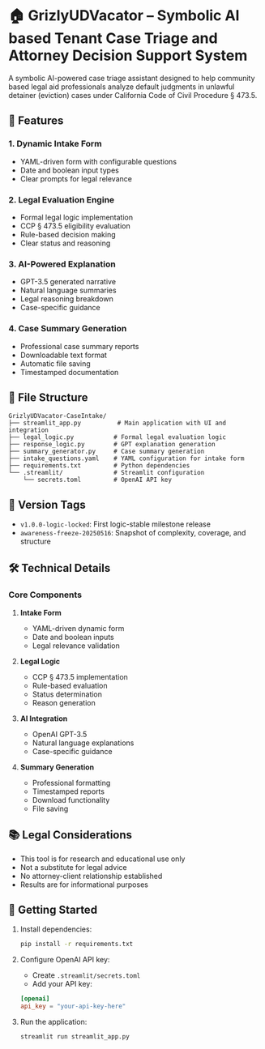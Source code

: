 # 🏠 GrizlyUDVacator – Symbolic AI based Tenant Case Triage and Attorney Decision Support System

A symbolic AI-powered case triage assistant designed to help community based legal aid professionals analyze default judgments in unlawful detainer (eviction) cases under California Code of Civil Procedure § 473.5.

## 🚀 Features

### 1. Dynamic Intake Form
- YAML-driven form with configurable questions
- Date and boolean input types
- Clear prompts for legal relevance

### 2. Legal Evaluation Engine
- Formal legal logic implementation
- CCP § 473.5 eligibility evaluation
- Rule-based decision making
- Clear status and reasoning

### 3. AI-Powered Explanation
- GPT-3.5 generated narrative
- Natural language summaries
- Legal reasoning breakdown
- Case-specific guidance

### 4. Case Summary Generation
- Professional case summary reports
- Downloadable text format
- Automatic file saving
- Timestamped documentation

## 📁 File Structure

```
GrizlyUDVacator-CaseIntake/
├── streamlit_app.py          # Main application with UI and integration
├── legal_logic.py           # Formal legal evaluation logic
├── response_logic.py        # GPT explanation generation
├── summary_generator.py     # Case summary generation
├── intake_questions.yaml    # YAML configuration for intake form
├── requirements.txt         # Python dependencies
└── .streamlit/              # Streamlit configuration
    └── secrets.toml         # OpenAI API key
```

## 📌 Version Tags

- `v1.0.0-logic-locked`: First logic-stable milestone release
- `awareness-freeze-20250516`: Snapshot of complexity, coverage, and structure

## 🛠️ Technical Details

### Core Components

1. **Intake Form**
   - YAML-driven dynamic form
   - Date and boolean inputs
   - Legal relevance validation

2. **Legal Logic**
   - CCP § 473.5 implementation
   - Rule-based evaluation
   - Status determination
   - Reason generation

3. **AI Integration**
   - OpenAI GPT-3.5
   - Natural language explanations
   - Case-specific guidance

4. **Summary Generation**
   - Professional formatting
   - Timestamped reports
   - Download functionality
   - File saving

## 📚 Legal Considerations

- This tool is for research and educational use only
- Not a substitute for legal advice
- No attorney-client relationship established
- Results are for informational purposes

## 🚀 Getting Started

1. Install dependencies:

   ```bash
   pip install -r requirements.txt
   ```

2. Configure OpenAI API key:
   - Create `.streamlit/secrets.toml`
   - Add your API key:
   ```toml
   [openai]
   api_key = "your-api-key-here"
   ```

3. Run the application:

   ```bash
   streamlit run streamlit_app.py
   ```
